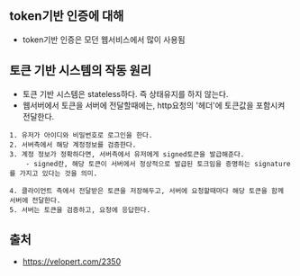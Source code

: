 ## token기반 인증에 대해
- token기반 인증은 모던 웹서비스에서 많이 사용됨

## 토큰 기반 시스템의 작동 원리
- 토큰 기반 시스템은 stateless하다. 즉 상태유지를 하지 않는다. 
- 웹서버에서 토큰을 서버에 전달할때에는, http요청의 '헤더'에 토큰값을 포함시켜 전달한다. 

```
1. 유저가 아이디와 비밀번호로 로그인을 한다. 
2. 서버측에서 해당 계정정보를 검증한다. 
3. 계정 정보가 정확하다면, 서버측에서 유저에게 signed토큰을 발급해준다. 
	- signed란, 해당 토큰이 서버에서 정상적으로 발급된 토크임을 증명하는 signature를 가지고 있다는 것을 의미.

4. 클라이언트 측에서 전달받은 토큰을 저장해두고, 서버에 요청할때마다 해당 토큰을 함께 서버에 전달한다. 
5. 서버는 토큰을 검증하고, 요청에 응답한다.  	

```

 
 ## 출처  
 - https://velopert.com/2350